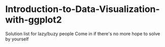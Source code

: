 # Introduction-to-Data-Visualization-with-ggplot2

Solution list for lazy/buzy people
Come in if there's no more hope to solve by yourself
